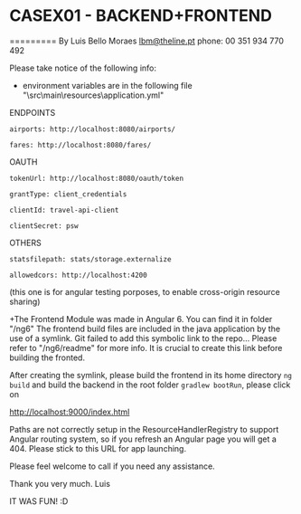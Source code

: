  

# CASEX01 - BACKEND+FRONTEND
=========
By Luis Bello Moraes
lbm@theline.pt
phone: 00 351 934 770 492


Please take notice of the following info:

- environment variables are in the following file "\src\main\resources\application.yml" 


ENDPOINTS

    airports: http://localhost:8080/airports/ 

    fares: http://localhost:8080/fares/

OAUTH

    tokenUrl: http://localhost:8080/oauth/token

    grantType: client_credentials

    clientId: travel-api-client

    clientSecret: psw

OTHERS

    statsfilepath: stats/storage.externalize
     
    allowedcors: http://localhost:4200
 (this one is for angular testing porposes, to enable cross-origin resource sharing)


+The Frontend Module was made in Angular 6. You can find it in folder "/ng6"
The frontend build files are included in the java application by the use of a symlink.
Git failed to add this symbolic link to the repo... 
Please refer to "/ng6/readme" for more info. It is crucial to create this link before building the fronted.

After creating the symlink, please build the frontend in its home directory `ng build` and build the backend in the root folder `gradlew bootRun`, please click on 

[http://localhost:9000/index.html](http://localhost:9000/index.html)

Paths are not correctly setup in the ResourceHandlerRegistry to support Angular routing system, so if you refresh an Angular page you will get a 404.
Please stick to this URL for app launching.

Please feel welcome to call if you need any assistance.

Thank you very much.
Luis

IT WAS FUN! :D

